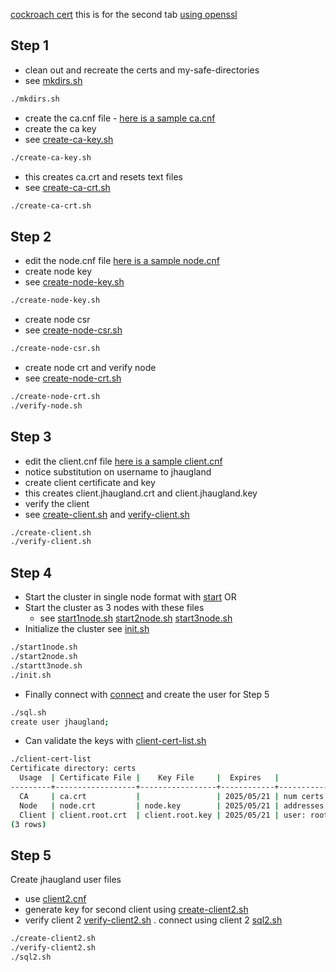 [cockroach cert](https://www.cockroachlabs.com/docs/stable/cockroach-cert)
this is for the second tab [using openssl](https://www.cockroachlabs.com/docs/v23.2/create-security-certificates-openssl)

## Step 1
* clean out and recreate the certs and my-safe-directories
* see [mkdirs.sh](mkdirs.sh)
```bash
./mkdirs.sh
```
* create the ca.cnf file - [here is a sample ca.cnf](ca.cnf)
* create the ca key
* see [create-ca-key.sh](create-ca-key.sh)
```bash
./create-ca-key.sh
```
* this creates ca.crt and resets text files
* see [create-ca-crt.sh](create-ca-crt.sh)
```bash
./create-ca-crt.sh
```
## Step 2
* edit the node.cnf file [here is a sample node.cnf](node.cnf)
* create node key
* see [create-node-key.sh](create-node-key.sh)
```bash
./create-node-key.sh
```
* create node csr
* see [create-node-csr.sh](create-node-csr.sh)
```bash
./create-node-csr.sh
```
* create node crt and verify node
* see [create-node-crt.sh](create-node-node-crt.sh)
```bash
./create-node-crt.sh
./verify-node.sh
```
## Step 3
* edit the client.cnf file [here is a sample client.cnf](client.cnf)
* notice substitution on username to jhaugland
* create client certificate and key
* this creates client.jhaugland.crt and client.jhaugland.key 
* verify the client
* see [create-client.sh](create-client.sh) and [verify-client.sh](verify-client.sh)
```bash
./create-client.sh
./verify-client.sh
```
## Step 4
* Start the cluster in single node format with [start](start-single.sh) 
OR
* Start the cluster as 3 nodes with these files
  * see [start1node.sh](start1node.sh) [start2node.sh](start2node.sh) [start3node.sh](star32node.sh)
* Initialize the cluster see [init.sh](init.sh)
```bash
./start1node.sh
./start2node.sh
./startt3node.sh
./init.sh
```
* Finally connect with [connect](sql.sh) and create the user for Step 5
```bash
./sql.sh
create user jhaugland;
```
* Can validate the keys with [client-cert-list.sh](client-cert-list.sh)
```bash
./client-cert-list
Certificate directory: certs
  Usage  | Certificate File |    Key File     |  Expires   |                            Notes                            | Error
---------+------------------+-----------------+------------+-------------------------------------------------------------+--------
  CA     | ca.crt           |                 | 2025/05/21 | num certs: 1                                                |
  Node   | node.crt         | node.key        | 2025/05/21 | addresses: Jasons-MBP-3,localhost,174.141.204.193,127.0.0.1 |
  Client | client.root.crt  | client.root.key | 2025/05/21 | user: root                                                  |
(3 rows)
```
## Step 5
Create jhaugland user files
* use [client2.cnf](client2.cnf)
* generate key for second client using [create-client2.sh](create-client2.sh)
* verify client 2 [verify-client2.sh](verify-client2.sh)
. connect using client 2 [sql2.sh](sql2.sh)
```bash
./create-client2.sh
./verify-client2.sh
./sql2.sh
```
